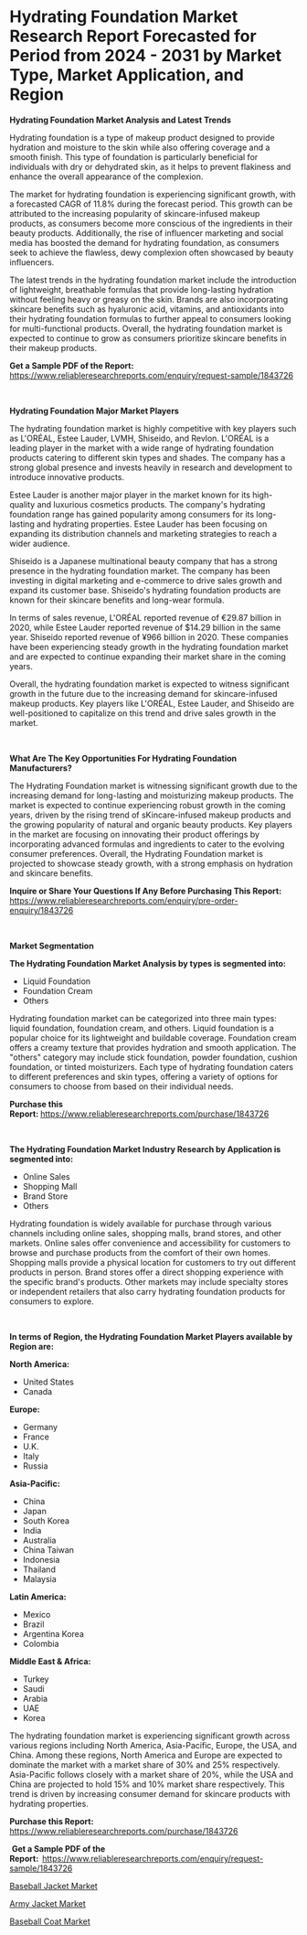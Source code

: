 <p><h1>Hydrating Foundation Market Research Report Forecasted for Period from 2024 -  2031 by Market Type, Market Application, and Region</h1></p><p><strong>Hydrating Foundation Market Analysis and Latest Trends</strong></p>
<p><p>Hydrating foundation is a type of makeup product designed to provide hydration and moisture to the skin while also offering coverage and a smooth finish. This type of foundation is particularly beneficial for individuals with dry or dehydrated skin, as it helps to prevent flakiness and enhance the overall appearance of the complexion.</p><p>The market for hydrating foundation is experiencing significant growth, with a forecasted CAGR of 11.8% during the forecast period. This growth can be attributed to the increasing popularity of skincare-infused makeup products, as consumers become more conscious of the ingredients in their beauty products. Additionally, the rise of influencer marketing and social media has boosted the demand for hydrating foundation, as consumers seek to achieve the flawless, dewy complexion often showcased by beauty influencers.</p><p>The latest trends in the hydrating foundation market include the introduction of lightweight, breathable formulas that provide long-lasting hydration without feeling heavy or greasy on the skin. Brands are also incorporating skincare benefits such as hyaluronic acid, vitamins, and antioxidants into their hydrating foundation formulas to further appeal to consumers looking for multi-functional products. Overall, the hydrating foundation market is expected to continue to grow as consumers prioritize skincare benefits in their makeup products.</p></p>
<p><strong>Get a Sample PDF of the Report:&nbsp;</strong> <a href="https://www.reliableresearchreports.com/enquiry/request-sample/1843726">https://www.reliableresearchreports.com/enquiry/request-sample/1843726</a></p>
<p>&nbsp;</p>
<p><strong>Hydrating Foundation Major Market Players</strong></p>
<p><p>The hydrating foundation market is highly competitive with key players such as L'ORÉAL, Estee Lauder, LVMH, Shiseido, and Revlon. L'ORÉAL is a leading player in the market with a wide range of hydrating foundation products catering to different skin types and shades. The company has a strong global presence and invests heavily in research and development to introduce innovative products.</p><p>Estee Lauder is another major player in the market known for its high-quality and luxurious cosmetics products. The company's hydrating foundation range has gained popularity among consumers for its long-lasting and hydrating properties. Estee Lauder has been focusing on expanding its distribution channels and marketing strategies to reach a wider audience.</p><p>Shiseido is a Japanese multinational beauty company that has a strong presence in the hydrating foundation market. The company has been investing in digital marketing and e-commerce to drive sales growth and expand its customer base. Shiseido's hydrating foundation products are known for their skincare benefits and long-wear formula.</p><p>In terms of sales revenue, L'ORÉAL reported revenue of €29.87 billion in 2020, while Estee Lauder reported revenue of $14.29 billion in the same year. Shiseido reported revenue of ¥966 billion in 2020. These companies have been experiencing steady growth in the hydrating foundation market and are expected to continue expanding their market share in the coming years.</p><p>Overall, the hydrating foundation market is expected to witness significant growth in the future due to the increasing demand for skincare-infused makeup products. Key players like L'ORÉAL, Estee Lauder, and Shiseido are well-positioned to capitalize on this trend and drive sales growth in the market.</p></p>
<p>&nbsp;</p>
<p><strong>What Are The Key Opportunities For Hydrating Foundation Manufacturers?</strong></p>
<p><p>The Hydrating Foundation market is witnessing significant growth due to the increasing demand for long-lasting and moisturizing makeup products. The market is expected to continue experiencing robust growth in the coming years, driven by the rising trend of sKincare-infused makeup products and the growing popularity of natural and organic beauty products. Key players in the market are focusing on innovating their product offerings by incorporating advanced formulas and ingredients to cater to the evolving consumer preferences. Overall, the Hydrating Foundation market is projected to showcase steady growth, with a strong emphasis on hydration and skincare benefits.</p></p>
<p><strong>Inquire or Share Your Questions If Any Before Purchasing This Report:</strong> <a href="https://www.reliableresearchreports.com/enquiry/pre-order-enquiry/1843726">https://www.reliableresearchreports.com/enquiry/pre-order-enquiry/1843726</a></p>
<p>&nbsp;</p>
<p><strong>Market Segmentation</strong></p>
<p><strong>The Hydrating Foundation Market Analysis by types is segmented into:</strong></p>
<p><ul><li>Liquid Foundation</li><li>Foundation Cream</li><li>Others</li></ul></p>
<p><p>Hydrating foundation market can be categorized into three main types: liquid foundation, foundation cream, and others. Liquid foundation is a popular choice for its lightweight and buildable coverage. Foundation cream offers a creamy texture that provides hydration and smooth application. The "others" category may include stick foundation, powder foundation, cushion foundation, or tinted moisturizers. Each type of hydrating foundation caters to different preferences and skin types, offering a variety of options for consumers to choose from based on their individual needs.</p></p>
<p><strong>Purchase this Report:&nbsp;</strong><a href="https://www.reliableresearchreports.com/purchase/1843726">https://www.reliableresearchreports.com/purchase/1843726</a></p>
<p>&nbsp;</p>
<p><strong>The Hydrating Foundation Market Industry Research by Application is segmented into:</strong></p>
<p><ul><li>Online Sales</li><li>Shopping Mall</li><li>Brand Store</li><li>Others</li></ul></p>
<p><p>Hydrating foundation is widely available for purchase through various channels including online sales, shopping malls, brand stores, and other markets. Online sales offer convenience and accessibility for customers to browse and purchase products from the comfort of their own homes. Shopping malls provide a physical location for customers to try out different products in person. Brand stores offer a direct shopping experience with the specific brand's products. Other markets may include specialty stores or independent retailers that also carry hydrating foundation products for consumers to explore.</p></p>
<p>&nbsp;</p>
<p><strong>In terms of Region, the Hydrating Foundation Market Players available by Region are:</strong></p>
<p>
    <p> <strong> North America: </strong>
        <ul>
            <li>United States</li>
            <li>Canada</li>
        </ul>
        </p> 
    <p> <strong> Europe: </strong>
        <ul>
            <li>Germany</li>
            <li>France</li>
            <li>U.K.</li>
            <li>Italy</li>
            <li>Russia</li>
        </ul>
        </p> 
    <p> <strong> Asia-Pacific: </strong>
        <ul>
            <li>China</li>
            <li>Japan</li>
            <li>South Korea</li>
            <li>India</li>
            <li>Australia</li>
            <li>China Taiwan</li>
            <li>Indonesia</li>
            <li>Thailand</li>
            <li>Malaysia</li>
        </ul>
        </p> 
    <p> <strong> Latin America: </strong>
        <ul>
            <li>Mexico</li>
            <li>Brazil</li>
            <li>Argentina Korea</li>
            <li>Colombia</li>
        </ul>
        </p> 
    <p> <strong> Middle East & Africa: </strong>
        <ul>
            <li>Turkey</li>
            <li>Saudi</li>
            <li>Arabia</li>
            <li>UAE</li>
            <li>Korea</li>
        </ul>
    </p>
    </p>
<p><p>The hydrating foundation market is experiencing significant growth across various regions including North America, Asia-Pacific, Europe, the USA, and China. Among these regions, North America and Europe are expected to dominate the market with a market share of 30% and 25% respectively. Asia-Pacific follows closely with a market share of 20%, while the USA and China are projected to hold 15% and 10% market share respectively. This trend is driven by increasing consumer demand for skincare products with hydrating properties.</p></p>
<p><strong>Purchase this Report: </strong><a href="https://www.reliableresearchreports.com/purchase/1843726">https://www.reliableresearchreports.com/purchase/1843726</a></p>
<p>&nbsp;<strong>Get a Sample PDF of the Report:&nbsp;&nbsp;</strong><a href="https://www.reliableresearchreports.com/enquiry/request-sample/1843726">https://www.reliableresearchreports.com/enquiry/request-sample/1843726</a></p>
<p><strong></strong></p>
<p><p><a href="https://github.com/julyju69/Market-Research-Report-List-2/blob/main/baseball-jacket-market.md">Baseball Jacket Market</a></p><p><a href="https://github.com/kosella/Market-Research-Report-List-2/blob/main/army-jacket-market.md">Army Jacket Market</a></p><p><a href="https://github.com/nathandecarvalho/Market-Research-Report-List-2/blob/main/baseball-coat-market.md">Baseball Coat Market</a></p></p>